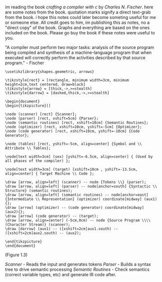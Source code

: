 im reading the book *crafting a compiler with c* by *Charles N. Fischer*. here are some notes from the book. quotation marks signify a direct text-grab from the book. i hope this notes could later become someting useful for me or someone else. All credit goes to him, im publishing this as notes, no a "direct copy" of the book. Graphs and everything are based on the ones included on the book. Please go buy the book if these notes were useful to you.

"A compiler must perform two major tasks: analysis of the source program being compiled and synthesis of a machine-language program that when executed will correctly perform the activities described by that source program." - Fischer


```
\usetikzlibrary{shapes.geometric, arrows}

\tikzstyle{rect} = [rectangle, minimum width=3cm, minimum height=2cm,text centered, draw=black]
\tikzstyle{arrow} = [thick,->,>=stealth]
\tikzstyle{darrow} = [dashed,thick,->,>=stealth]

\begin{document}
\begin{tikzpicture}[]

\node (scanner) [rect] {Scanner};
\node (parser) [rect, xshift=5cm] {Parser};
\node (semantic routines) [rect, xshift=10cm] {Semantic Routines};
\node (optimizer) [rect, xshift=10cm, yshift=-5cm] {Optimizer};
\node (code generator) [rect, xshift=10cm, yshift=-10cm] {Code Generator};

\node (tables) [rect, yshift=-5cm, align=center] {Symbol and \\ Attribute \\ Tables};

\node[text width=3cm] (sex) [yshift=-6.5cm, align=center] { (Used by all phases of the compiler) };

\node[text width=3cm] (target) [xshift=10cm , yshift=-13.5cm, align=center] { Target Machine \\ Code };

\draw [arrow, align=left] (scanner) -- node {Tokens \\} (parser);
\draw [arrow, align=left] (parser) -- node[anchor=south] {Syntactic \\ Structure} (semantic routines);
\draw [arrow, align=left] (semantic routines) -- node[anchor=east] {Intermediate \\ Representation} (optimizer) coordinate[midway] (aux1){};
\draw [arrow] (optimizer) -- (code generator) coordinate[midway] (aux2){};
\draw [arrow] (code generator) -- (target);
\draw [arrow, align=center] (-5cm,0cm) -- node {Source Program \\\\ (Character Stream)} (scanner);
\draw [darrow] (aux1) -- ([xshift=2cm]aux1.south) -- ([xshift=2cm]aux2.south) -- (aux2);

\end{tikzpicture}
\end{document}
```
(Figure 1.3)

*Scanner* - Reads the input and generates tokens
*Parser* - Builds a syntax tree to drive semantic processing
*Semantic Routines* - Check semantics (correct variable types, etc) and generate IR code after.